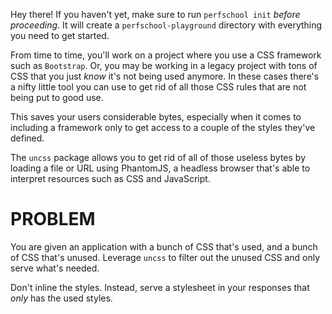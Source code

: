 Hey there! If you haven't yet, make sure to run `perfschool init` _before proceeding_.
It will create a `perfschool-playground` directory with everything you need to get started.

From time to time, you'll work on a project where you use a CSS framework such as `Bootstrap`.
Or, you may be working in a legacy project with tons of CSS that you just _know_ it's not being
used anymore. In these cases there's a nifty little tool you can use to get rid of all those CSS
rules that are not being put to good use.

This saves your users considerable bytes, especially when it comes to including a framework only
to get access to a couple of the styles they've defined.

The `uncss` package allows you to get rid of all of those useless bytes by loading a file or URL
using PhantomJS, a headless browser that's able to interpret resources such as CSS and JavaScript.

# PROBLEM

You are given an application with a bunch of CSS that's used, and a bunch of CSS that's unused.
Leverage `uncss` to filter out the unused CSS and only serve what's needed.

Don't inline the styles. Instead, serve a stylesheet in your responses that *only* has the used
styles.
